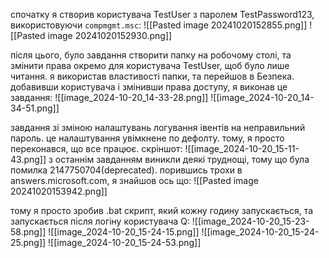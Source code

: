 спочатку я створив користувача TestUser з паролем TestPassword123, використовуючи `compmgmt.msc`:
![[Pasted image 20241020152855.png]]
![[Pasted image 20241020152930.png]]

після цього, було завдання створити папку на робочому столі, та змінити права окремо для користувача TestUser, щоб було лише читання. я використав властивості папки, та перейшов в Безпека. добавивши користувача і змінивши права доступу, я виконав це завдання:
![[image_2024-10-20_14-33-28.png]]
![[image_2024-10-20_14-34-51.png]]

завдання зі зміною налаштувань логування івентів на неправильний пароль. це налаштування увімкнене по дефолту. тому, я просто переконався, що все працює. скріншот:
![[image_2024-10-20_15-11-43.png]]
з останнім завданням виникли деякі труднощі, тому що була помилка 2147750704(deprecated). порившись трохи в answers.microsoft.com, я знайшов ось що:
![[Pasted image 20241020153942.png]]

тому я просто зробив .bat скрипт, який кожну годину запускається, та запускається після логіну користувача Q:
![[image_2024-10-20_15-23-58.png]]
![[image_2024-10-20_15-24-15.png]]
![[image_2024-10-20_15-24-25.png]]
![[image_2024-10-20_15-24-53.png]]